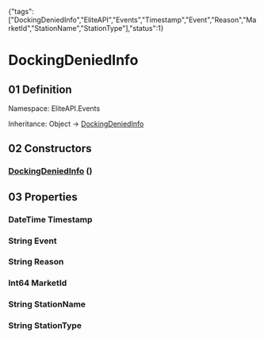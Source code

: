 {"tags":["DockingDeniedInfo","EliteAPI","Events","Timestamp","Event","Reason","MarketId","StationName","StationType"],"status":1}

# DockingDeniedInfo

## 01 Definition

Namespace: <span class='code'>EliteAPI.Events</span>

Inheritance: <span class='code'>Object</span> → <span class='code'>[DockingDeniedInfo](../../EliteAPI/Events/DockingDeniedInfo.html)</span>

## 02 Constructors

### <span class='code'>[DockingDeniedInfo](../../EliteAPI/Events/DockingDeniedInfo.html)</span> ()

## 03 Properties

### <span class='code'>DateTime</span> Timestamp

### <span class='code'>String</span> Event

### <span class='code'>String</span> Reason

### <span class='code'>Int64</span> MarketId

### <span class='code'>String</span> StationName

### <span class='code'>String</span> StationType


